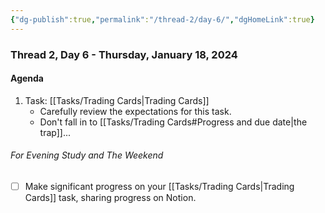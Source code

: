 ```yaml
---
{"dg-publish":true,"permalink":"/thread-2/day-6/","dgHomeLink":true}
---
```


### Thread 2, Day 6 - Thursday, January 18, 2024
#### Agenda

1. Task: [[Tasks/Trading Cards\|Trading Cards]]
	- Carefully review the expectations for this task.
	- Don't fall in to [[Tasks/Trading Cards#Progress and due date\|the trap]]...
###### For Evening Study and The Weekend
- [ ] Make significant progress on your [[Tasks/Trading Cards\|Trading Cards]] task, sharing progress on Notion.
